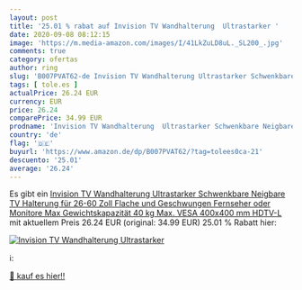 ```yaml
---
layout: post
title: '25.01 % rabat auf Invision TV Wandhalterung  Ultrastarker '
date: 2020-09-08 08:12:15
image: 'https://m.media-amazon.com/images/I/41LkZuLD8uL._SL200_.jpg'
comments: true
category: ofertas
author: ring
slug: 'B007PVAT62-de Invision TV Wandhalterung Ultrastarker Schwenkbare...'
tags: [ tole.es ]
actualPrice: 26.24 EUR
currency: EUR
price: 26.24
comparePrice: 34.99 EUR
prodname: 'Invision TV Wandhalterung  Ultrastarker Schwenkbare Neigbare  TV Halterung für 26-60 Zoll Flache und Geschwungen Fernseher oder Monitore  Max Gewichtskapazität 40 kg  Max. VESA 400x400 mm  HDTV-L '
country: 'de'
flag: '🇩🇪'
buyurl: 'https://www.amazon.de/dp/B007PVAT62/?tag=tolees0ca-21'
descuento: '25.01'
average: '26.24'
---
```


Es gibt ein [Invision TV Wandhalterung  Ultrastarker Schwenkbare Neigbare  TV Halterung für 26-60 Zoll Flache und Geschwungen Fernseher oder Monitore  Max Gewichtskapazität 40 kg  Max. VESA 400x400 mm  HDTV-L ](https://www.amazon.de/dp/B007PVAT62/?tag=tolees0ca-21) mit aktuellem Preis 26.24 EUR (original: 34.99 EUR) 25.01 % Rabatt hier:

[![Invision TV Wandhalterung  Ultrastarker ](https://m.media-amazon.com/images/I/41LkZuLD8uL._SL200_.jpg)](https://www.amazon.de/dp/B007PVAT62/?tag=tolees0ca-21)

ℹ️:


[🛒 kauf es hier!!](https://www.amazon.de/dp/B007PVAT62/?tag=tolees0ca-21)
